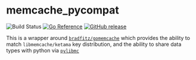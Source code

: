 # memcache_pycompat

![Build Status](https://github.com/jehiah/memcache_pycompat/actions/workflows/ci.yml/badge.svg?branch=master)
[![Go Reference](https://pkg.go.dev/badge/github.com/jehiah/memcache_pycompat.svg)](https://pkg.go.dev/github.com/jehiah/memcache_pycompat) 
[![GitHub release](https://img.shields.io/github/release/jehiah/memcache_pycompat.svg)](https://github.com/jehiah/memcache_pycompat/releases/latest)

This is a wrapper around [`bradfitz/gomemcache`](https://github.com/bradfitz/gomemcache) which provides the ability to match `libmemcache/ketama` key distribution, and the ability to share data types with python via [`pylibmc`](http://sendapatch.se/projects/pylibmc/behaviors.html)
